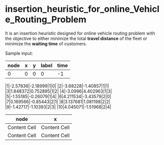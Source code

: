 # insertion_heuristic_for_online_Vehicle_Routing_Problem
It is an insertion heuristic designed for online vehicle routing problem with the objective to either minimize the total **travel distance** of the fleet or minimize the **waiting time** of customers.

Sample input:

| node  | x | y | label | time |
| --- | --- | --- | --- | --- |
| 0 | 0 | 0 | 0 | -1 |

|1|-2.57836|-2.18999|1|0|
|2|-3.68228|-1.40857|1|1|
|3|1.848372|0.752895|1|2|
|4|-3.0996|4.402963|1|3|
|5|-1.55185|-0.26079|1|4|
|6|4.211534|-3.43579|2|0|
|7|0.169566|-0.85443|2|1|
|8|3.137681|1.081198|2|2|
|9|-1.42717|-1.10393|2|3|
|10|4.045071|-1.51968|2|4|

| node  | x |
| ------------- | ------------- |
| Content Cell  | Content Cell  |
| Content Cell  | Content Cell  |
